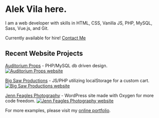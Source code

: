 # Alek Vila here.
I am a web developer with skills in HTML, CSS, Vanilla JS, PHP, MySQL, Sass, Vue.js, and Git.

Currently available for hire! [Contact Me](https://greatgraphicdesign.com/contact)

## Recent Website Projects

[Auditorium Props](https://www.auditoriumprops.com/) - PHP/MySQL db driven design.
[![Auditorium Props website](https://www.greatgraphicdesign.com/portfolio/images/wd-001.jpg)](https://www.auditoriumprops.com/)

[Big Saw Productions](https://www.bigsawproductions.com/) - JS/PHP utilizing localStorage for a custom cart.
[![Big Saw Productions website](https://www.greatgraphicdesign.com/portfolio/images/wd-003.jpg)](https://www.auditoriumprops.com/)

[Jenn Feagles Photography](https://www.jennfeagles.com/) - WordPress site made with Oxygen for more code freedom.
[![Jenn Feagles Photography website](https://www.greatgraphicdesign.com/portfolio/images/wd-002.jpg)](https://www.auditoriumprops.com/)

For more examples, please visit my [online portfolio](https://www.greatgraphicdesign.com/).
